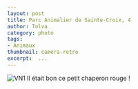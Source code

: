 ```yaml
---
layout: post
title: Parc Animalier de Sainte-Croix, 4
author: Tolva
category: photo
tags:
- Animaux
thumbnail: camera-retro
excerpt:  ...
---
```

![VN1](https://c1.staticflickr.com/5/4161/33688624574_21cc58e38b.jpg)
Il était bon ce petit chaperon rouge !
